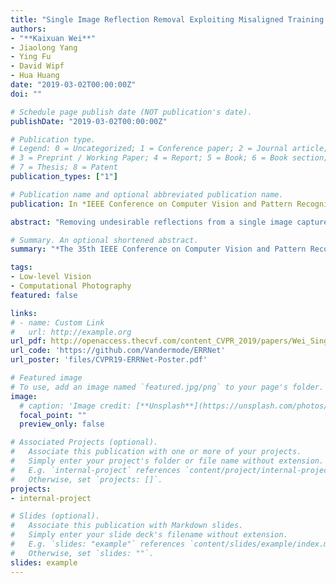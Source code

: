 ```yaml
---
title: "Single Image Reflection Removal Exploiting Misaligned Training Data and Network Enhancements"
authors:
- "**Kaixuan Wei**"
- Jiaolong Yang
- Ying Fu
- David Wipf
- Hua Huang
date: "2019-03-02T00:00:00Z"
doi: ""

# Schedule page publish date (NOT publication's date).
publishDate: "2019-03-02T00:00:00Z"

# Publication type.
# Legend: 0 = Uncategorized; 1 = Conference paper; 2 = Journal article;
# 3 = Preprint / Working Paper; 4 = Report; 5 = Book; 6 = Book section;
# 7 = Thesis; 8 = Patent
publication_types: ["1"]

# Publication name and optional abbreviated publication name.
publication: In *IEEE Conference on Computer Vision and Pattern Recognition (CVPR)*, 2019

abstract: "Removing undesirable reflections from a single image captured through a glass window is of practical importance to visual computing systems. Although state-of-the-art methods can obtain decent results in certain situations, performance declines significantly when tackling more general real-world cases.  These failures stem from the intrinsic difficulty of single image reflection removal -- the fundamental ill-posedness of the problem, and the insufficiency of densely-labeled training data needed for resolving this ambiguity within learning-based neural network pipelines. In this paper, we address these issues by exploiting targeted network enhancements and the novel use of misaligned data. For the former, we augment a baseline network architecture by embedding context encoding modules that are capable of leveraging high-level contextual clues to reduce indeterminacy within areas containing strong reflections. For the latter, we introduce an alignment-invariant loss function that facilitates exploiting misaligned real-world training data that is much easier to collect.  Experimental results collectively show that our method outperforms the state-of-the-art with aligned data, and that significant improvements are possible when using additional misaligned data. "

# Summary. An optional shortened abstract.
summary: "*The 35th IEEE Conference on Computer Vision and Pattern Recognition **(CVPR 2019)**, Long Beach, USA*"

tags:
- Low-level Vision
- Computational Photography
featured: false

links:
# - name: Custom Link
#   url: http://example.org
url_pdf: http://openaccess.thecvf.com/content_CVPR_2019/papers/Wei_Single_Image_Reflection_Removal_Exploiting_Misaligned_Training_Data_and_Network_CVPR_2019_paper.pdf
url_code: 'https://github.com/Vandermode/ERRNet'
url_poster: 'files/CVPR19-ERRNet-Poster.pdf'

# Featured image
# To use, add an image named `featured.jpg/png` to your page's folder. 
image:
  # caption: 'Image credit: [**Unsplash**](https://unsplash.com/photos/pLCdAaMFLTE)'
  focal_point: ""
  preview_only: false

# Associated Projects (optional).
#   Associate this publication with one or more of your projects.
#   Simply enter your project's folder or file name without extension.
#   E.g. `internal-project` references `content/project/internal-project/index.md`.
#   Otherwise, set `projects: []`.
projects:
- internal-project

# Slides (optional).
#   Associate this publication with Markdown slides.
#   Simply enter your slide deck's filename without extension.
#   E.g. `slides: "example"` references `content/slides/example/index.md`.
#   Otherwise, set `slides: ""`.
slides: example
---
```

